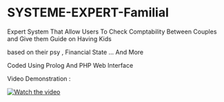 # SYSTEME-EXPERT-Familial

Expert System That Allow Users To Check Comptability Between Couples and Give them Guide on Having Kids 

based on their psy , Financial State ... And More 

Coded Using Prolog And PHP Web Interface 


Video Demonstration : 

[![Watch the video](https://i.imgur.com/LTvv0Uf.png)](https://www.youtube.com/watch?v=KORCf5gDSmY&feature=youtu.be)
